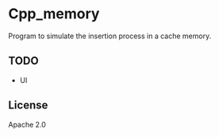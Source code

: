 # Cpp_memory
Program to simulate the insertion process in a cache memory.

## TODO
  - UI

## License
Apache 2.0
